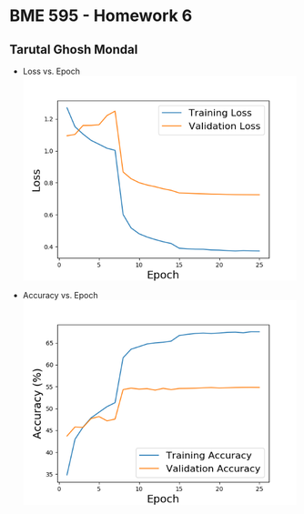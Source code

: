# BME 595 - Homework 6
## Tarutal Ghosh Mondal

* Loss vs. Epoch
  ![image1](https://github.com/tghoshmo/BME-595-HW-06/blob/master/Figure_1.png)
  
* Accuracy vs. Epoch
  ![image1](https://github.com/tghoshmo/BME-595-HW-06/blob/master/Figure_2.png)
